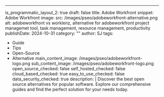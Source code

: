 ---
is_programmatic_layout_2: true
draft: false
title: Adobe Workfront
snippet: Adobe Workfront
image:
  src: /images/pseo/adobeworkfront-alternative.png
  alt: adobeworkfront vs worklenz, alternative for adobeworkfront project managemet tool, task management, resource management, productivity
publishDate: 2024-10-31
category: ""
author: SJ
tags:
  - Guide
  - Tips
  - Open-Source
  - Alternative
main_content_image: /images/pseo/adobeworkfront-logo.png
sub_content_image: /images/pseo/adobeworkfront-logo.png
open_source_checked: false
self_hosted_checked: false
cloud_based_checked: true
easy_to_use_checked: false
data_security_checked: true
description: |
   Discover the best open source alternatives for popular software. Explore our comprehensive guides and find the perfect solution for your needs today.